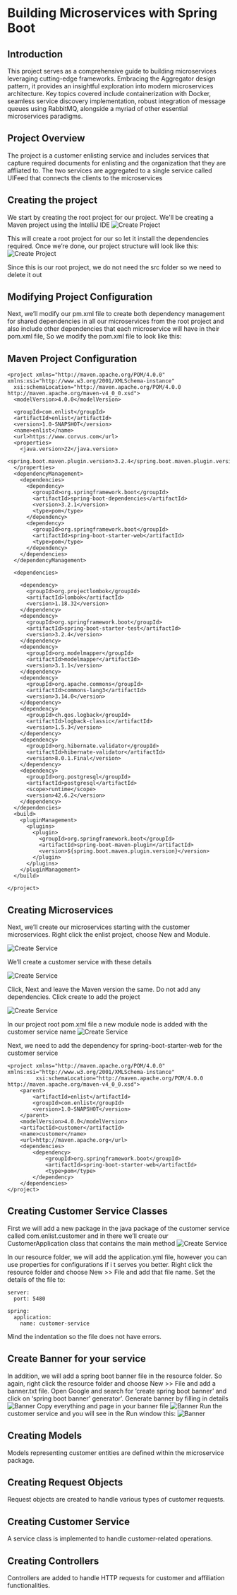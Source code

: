 # Building Microservices with Spring Boot

## Introduction
This project serves as a comprehensive guide to building microservices leveraging cutting-edge frameworks. Embracing the Aggregator design pattern, it provides an insightful exploration into modern microservices architecture. Key topics covered include containerization with Docker, seamless service discovery implementation, robust integration of message queues using RabbitMQ, alongside a myriad of other essential microservices paradigms.

## Project Overview
The project is a customer enlisting service and includes services that capture required documents for enlisting and the organization that they are affliated to. The two services are aggregated to a single service called UIFeed that connects the clients to the microservices

## Creating the project
We start by creating the root project for our project. We'll be creating a Maven project using the IntelliJ IDE
![Create Project](create_project.png)

This will create a root project for our so let it install the dependencies required. Once we’re done, our project structure will look like this:
![Create Project](create_project_02.png)

Since this is our root project, we do not need the src folder so we need to delete it out

## Modifying Project Configuration
Next, we’ll modify our pm.xml file to create both dependency management for shared dependencies in all our microservices from the root project and also include other dependencies that each microservice will have in their pom.xml file, So we modify the pom.xml file to look like this:

## Maven Project Configuration

````
<project xmlns="http://maven.apache.org/POM/4.0.0" xmlns:xsi="http://www.w3.org/2001/XMLSchema-instance"
  xsi:schemaLocation="http://maven.apache.org/POM/4.0.0 http://maven.apache.org/maven-v4_0_0.xsd">
  <modelVersion>4.0.0</modelVersion>

  <groupId>com.enlist</groupId>
  <artifactId>enlist</artifactId>
  <version>1.0-SNAPSHOT</version>
  <name>enlist</name>
  <url>https://www.corvus.com</url>
  <properties>
    <java.version>22</java.version>
    <spring.boot.maven.plugin.version>3.2.4</spring.boot.maven.plugin.version>
  </properties>
  <dependencyManagement>
    <dependencies>
      <dependency>
        <groupId>org.springframework.boot</groupId>
        <artifactId>spring-boot-dependencies</artifactId>
        <version>3.2.1</version>
        <type>pom</type>
      </dependency>
      <dependency>
        <groupId>org.springframework.boot</groupId>
        <artifactId>spring-boot-starter-web</artifactId>
        <type>pom</type>
      </dependency>
    </dependencies>
  </dependencyManagement>

  <dependencies>

    <dependency>
      <groupId>org.projectlombok</groupId>
      <artifactId>lombok</artifactId>
      <version>1.18.32</version>
    </dependency>
    <dependency>
      <groupId>org.springframework.boot</groupId>
      <artifactId>spring-boot-starter-test</artifactId>
      <version>3.2.4</version>
    </dependency>
    <dependency>
      <groupId>org.modelmapper</groupId>
      <artifactId>modelmapper</artifactId>
      <version>3.1.1</version>
    </dependency>
    <dependency>
      <groupId>org.apache.commons</groupId>
      <artifactId>commons-lang3</artifactId>
      <version>3.14.0</version>
    </dependency>
    <dependency>
      <groupId>ch.qos.logback</groupId>
      <artifactId>logback-classic</artifactId>
      <version>1.5.3</version>
    </dependency>
    <dependency>
      <groupId>org.hibernate.validator</groupId>
      <artifactId>hibernate-validator</artifactId>
      <version>8.0.1.Final</version>
    </dependency>
    <dependency>
      <groupId>org.postgresql</groupId>
      <artifactId>postgresql</artifactId>
      <scope>runtime</scope>
      <version>42.6.2</version>
    </dependency>
  </dependencies>
  <build>
    <pluginManagement>
      <plugins>
        <plugin>
          <groupId>org.springframework.boot</groupId>
          <artifactId>spring-boot-maven-plugin</artifactId>
          <version>${spring.boot.maven.plugin.version}</version>
        </plugin>
      </plugins>
    </pluginManagement>
  </build>

</project>
````
## Creating Microservices
Next, we’ll create our microservices starting with the customer microservices. Right click the enlist project, choose New and Module. 

![Create Service](create_service_01.png)

We’ll create a customer service with these details

![Create Service](create_service_02.png)

Click, Next and leave the Maven version the same. Do not add any dependencies. Click create to add the project

![Create Service](create_service_03.png)

In our project root pom.xml file a new module node is added with the customer service name
![Create Service](service_pom_01.png)

Next, we need to add the dependency for spring-boot-starter-web for the customer service
````
<project xmlns="http://maven.apache.org/POM/4.0.0" xmlns:xsi="http://www.w3.org/2001/XMLSchema-instance"
         xsi:schemaLocation="http://maven.apache.org/POM/4.0.0 http://maven.apache.org/maven-v4_0_0.xsd">
    <parent>
        <artifactId>enlist</artifactId>
        <groupId>com.enlist</groupId>
        <version>1.0-SNAPSHOT</version>
    </parent>
    <modelVersion>4.0.0</modelVersion>
    <artifactId>customer</artifactId>
    <name>customer</name>
    <url>http://maven.apache.org</url>
    <dependencies>
        <dependency>
            <groupId>org.springframework.boot</groupId>
            <artifactId>spring-boot-starter-web</artifactId>
            <type>pom</type>
        </dependency>
    </dependencies>
</project>
````
## Creating Customer Service Classes
First we will add a new package in the java package of the customer service called com.enlist.customer and in there we’ll create our CustomerApplication class that contains the main method
![Create Service](service_pom_02.png)

In our resource folder, we will add the application.yml file, however you can use properties for configurations if i t serves you better. Right click the resource folder and choose New >> File and add that file name. Set the details of the file to:
````
server:
  port: 5480

spring:
  application:
    name: customer-service
````
Mind the indentation so the file does not have errors.
## Create Banner for your service
In addition, we will add a spring boot banner file in the resource folder. So again, right click the resource folder and choose New >> File and add a banner.txt file.
Open Google and search for ‘create spring boot banner’ and click on ‘spring boot banner’ generator’. Generate banner by filling in details
![Banner](banner.png)
Copy everything and page in your banner file
![Banner](banner_02.png)
Run the customer service and you will see in the Run window this:
![Banner](banner_03.png)
## Creating Models
Models representing customer entities are defined within the microservice package.
## Creating Request Objects
Request objects are created to handle various types of customer requests.
## Creating Customer Service
A service class is implemented to handle customer-related operations.
## Creating Controllers
Controllers are added to handle HTTP requests for customer and affiliation functionalities.


